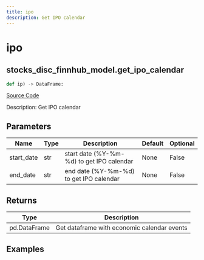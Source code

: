 ```yaml
---
title: ipo
description: Get IPO calendar
---
```

# ipo

## stocks_disc_finnhub_model.get_ipo_calendar

```python
def ip) -> DataFrame:
```
[Source Code](https://github.com/OpenBB-finance/OpenBBTerminal/tree/main/openbb_terminal/decorators.py#L15)

Description: Get IPO calendar

## Parameters

| Name | Type | Description | Default | Optional |
| ---- | ---- | ----------- | ------- | -------- |
| start_date | str | start date (%Y-%m-%d) to get IPO calendar | None | False |
| end_date | str | end date (%Y-%m-%d) to get IPO calendar | None | False |

## Returns

| Type | Description |
| ---- | ----------- |
| pd.DataFrame | Get dataframe with economic calendar events |

## Examples

